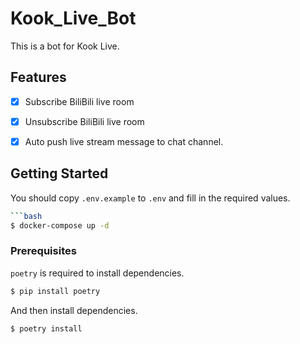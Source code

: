 
# Kook_Live_Bot

This is a bot for Kook Live.

## Features

- [x] Subscribe BiliBili live room
- [x] Unsubscribe BiliBili live room
- [x] Auto push live stream message to chat channel.


## Getting Started

You should copy `.env.example` to `.env` and fill in the required values.

```bash
```bash
$ docker-compose up -d
```

### Prerequisites

`poetry` is required to install dependencies.

```bash
$ pip install poetry
```

And then install dependencies.

```bash
$ poetry install
```
